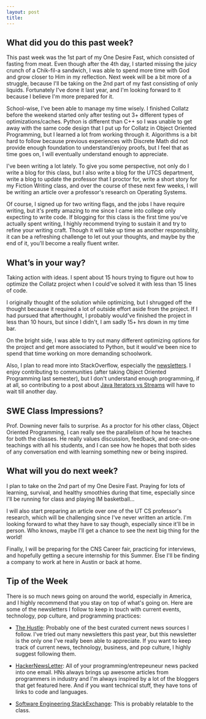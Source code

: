 ```yaml
---
layout: post
title: 
---
```


What did you do this past week?
------
This past week was the 1st part of my One Desire Fast, which consisted of fasting from meat. Even though after the 4th day, I started missing the juicy crunch of a Chik-fil-a sandwich, I was able to spend more time with God and grow closer to Him in my reflection. Next week will be a bit more of a struggle, because I'll be taking on the 2nd part of my fast consisting of only liquids. Fortunately I've done it last year, and I'm looking forward to it because I believe I'm more prepared for it.

School-wise, I've been able to manage my time wisely. I finished Collatz before the weekend started only after testing out 3+ different types of optimizations/caches. Python is different than C++ so I was unable to get away with the same code design that I put up for Collatz in Object Oriented Programming, but I learned a lot from working through it. Algorithms is a bit hard to follow because previous experiences with Discrete Math did not provide enough foundation to understand/enjoy proofs, but I feel that as time goes on, I will eventually understand enough to appreciate. 

I've been writing a lot lately. To give you some perspective, not only do I write a blog for this class, but I also write a blog for the UTCS department, write a blog to update the professor that I proctor for, write a short story for my Fiction Writing class, and over the course of these next few weeks, I will be writing an article over a professor's research on Operating Systems.

Of course, I signed up for two writing flags, and the jobs I have require writing, but it's pretty amazing to me since I came into college only expecting to write code. If blogging for this class is the first time you've actually spent writing, I highly recommend trying to sustain it and try to refine your writing craft. Though it will take up time as another responsiblity, it can be a refreshing challenge to let out your thoughts, and maybe by the end of it, you'll become a really fluent writer.

What’s in your way?
------
Taking action with ideas. I spent about 15 hours trying to figure out how to optimize the Collatz project when I could've solved it with less than 15 lines of code.

I originally thought of the solution while optimizing, but I shrugged off the thought because it required a lot of outside effort aside from the project. If I had pursued that afterthought, I probably would've finished the project in less than 10 hours, but since I didn't, I am sadly 15+ hrs down in my time bar.

On the bright side, I was able to try out many different optimizing options for the project and get more associated to Python, but it would've been nice to spend that time working on more demanding schoolwork.

Also, I plan to read more into StackOverflow, especially the [newsletters](http://stackexchange.com/newsletters). I enjoy contributing to communities (after taking Object Oriented Programming last semester), but I don't understand enough programming, if at all, so contributing to a post about [Java Iterators vs Streams](http://stackoverflow.com/questions/31210791/iterator-versus-stream-of-java-8) will have to wait till another day.

SWE Class Impressions?
------
Prof. Downing never fails to surprise. As a proctor for his other class, Object Oriented Programming, I can really see the parallelism of how he teaches for both the classes. He really values discussion, feedback, and one-on-one teachings with all his students, and I can see how he hopes that both sides of any conversation end with learning something new or being inspired.

What will you do next week?
------
I plan to take on the 2nd part of my One Desire Fast. Praying for lots of learning, survival, and healthy smoothies during that time, especially since I'll be running for class and playing IM basketball... 

I will also start preparing an article over one of the UT CS professor's research, which will be challenging since I've never written an article. I'm looking forward to what they have to say though, especially since it'll be in person. Who knows, maybe I'll get a chance to see the next big thing for the world!

Finally, I will be preparing for the CNS Career fair, practicing for interviews, and hopefully getting a secure internship for this Summer. Else I'll be finding a company to work at here in Austin or back at home.  

Tip of the Week
------
There is so much news going on around the world, especially in America, and I highly recommend that you stay on top of what's going on. Here are some of the newsletters I follow to keep in touch with current events, technology, pop culture, and programming practices:

- [The Hustle](http://ambassadors.thehustle.co/?ref=76af0631a4): Probably one of the best curated current news sources I follow. I've tried out many newsletters this past year, but this newsletter is the only one I've really been able to appreciate. If you want to keep track of current news, technology, business, and pop culture, I highly suggest following them.

- [HackerNewsLetter](http://www.hackernewsletter.com/): All of your programming/entrepeuneur news packed into one email. HNs always brings up awesome articles from programmers in industry and I'm always inspired by a lot of the bloggers that get featured here. And if you want technical stuff, they have tons of links to code and languages.

- [Software Engineering StackExchange](http://softwareengineering.stackexchange.com/): This is probably relatable to the class.



